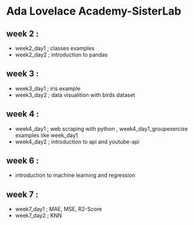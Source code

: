 # Ada Lovelace Academy-SisterLab

## week 2 :
- week2_day1 ; classes examples
- week2_day2 ; introduction to pandas
  
## week 3 :
- week3_day1 ; iris example
- week3_day2 ; data visualition with birds dataset

## week 4 :
- week4_day1 ; web scraping with python , week4_day1_groupexercise examples like week_day1
- week4_day2 ; introduction to api and youtube-api

## week 6 :
- introduction to machine learning and regression

## week 7 :
- week7_day1 ; MAE, MSE, R2-Score 
- week7_day2 ; KNN 
